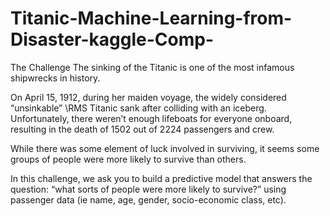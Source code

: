 # Titanic-Machine-Learning-from-Disaster-kaggle-Comp-

The Challenge
The sinking of the Titanic is one of the most infamous shipwrecks in history.

On April 15, 1912, during her maiden voyage, the widely considered “unsinkable” 
\RMS Titanic sank after colliding with an iceberg. Unfortunately, there weren’t 
enough lifeboats for everyone onboard, resulting in the death of 1502 out of 2224 passengers and crew.

While there was some element of luck involved in surviving, it seems some groups of people were more 
likely to survive than others.

In this challenge, we ask you to build a predictive model that answers the question: “what sorts of people 
were more likely to survive?” using passenger data (ie name, age, gender, socio-economic class, etc).
